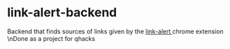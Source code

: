 # link-alert-backend
Backend that finds sources of links given by the <a href="https://github.com/jonathanGB/link-alert"> link-alert </a> chrome extension
\nDone as a project for qhacks
